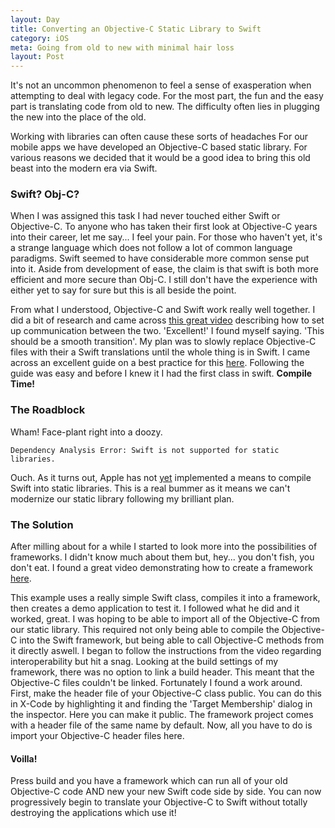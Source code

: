 ```yaml
---
layout: Day
title: Converting an Objective-C Static Library to Swift
category: iOS
meta: Going from old to new with minimal hair loss
layout: Post
---
```


It's not an uncommon phenomenon to feel a sense of exasperation when attempting to deal with legacy code.
For the  most part, the fun and the easy part is translating code from old to new.
The difficulty often lies in plugging the new into the place of the old.

Working with libraries can often cause these sorts of headaches
For our mobile apps we have developed an Objective-C based static library.
For various reasons we decided that it would be a good idea to bring this old beast into the modern era via Swift.

### Swift? Obj-C? 
When I was assigned this task I had never touched either Swift or Objective-C.
To anyone who has taken their first look at Objective-C years into their career, let me say... I feel your pain.
For those who haven't yet, it's a strange language which does not follow a lot of common language paradigms.
Swift seemed to have considerable more common sense put into it.
Aside from development of ease, the claim is that swift is both more efficient and more secure than Obj-C. 
I still don't have the experience with either yet to say for sure but this is all beside the point.

From what I understood, Objective-C and Swift work really well together.
I did a bit of research and came across [this great video](https://youtu.be/OvDk5zXCFe8) describing how to set up communication between the two.
'Excellent!' I found myself saying. 'This should be a smooth transition'.
My plan was to slowly replace Objective-C files with their a Swift translations until the whole thing is in Swift.
I came across an excellent guide on a best practice for this [here](https://www.oreilly.com/ideas/translating-your-objective-c-project-to-swift).
Following the guide was easy and before I knew it I had the first class in swift.
**Compile Time!**

### The Roadblock
Wham!
Face-plant right into a doozy.

    Dependency Analysis Error: Swift is not supported for static libraries.

Ouch.
As it turns out, Apple has not [yet](https://lists.swift.org/pipermail/swift-evolution/Week-of-Mon-20170213/032160.html) implemented a means to compile Swift into static libraries. 
This is a real bummer as it means we can't modernize our static library following my brilliant plan.

### The Solution
After milling about for a while I started to look more into the possibilities of frameworks. 
I didn't know much about them but, hey... you don't fish, you don't eat.
I found a great video demonstrating how to create a framework [here](https://youtu.be/Bl_mUj_ONHo).

This example uses a really simple Swift class, compiles it into a framework, then creates a demo application to test it.
I followed what he did and it worked, great.
I was hoping to be able to import all of the Objective-C from our static library.
This required not only being able to compile the Objective-C into the Swift framework, but being able to call Objective-C methods from it directly aswell.
I began to follow the instructions from the video regarding interoperability but hit a snag.
Looking at the build settings of my framework, there was no option to link a build header.
This meant that the Objective-C files couldn't be linked.
Fortunately I found a work around.
First, make the header file of your Objective-C class public. 
You can do this in X-Code by highlighting it and finding the 'Target Membership' dialog in the inspector.
Here you can make it public.
The framework project comes with a header file of the same name by default.
Now, all you have to do is import your Objective-C header files here.

#### Voilla!

Press build and you have a framework which can run all of your old Objective-C code AND new your new Swift code side by side. 
You can now progressively begin to translate your Objective-C to Swift without totally destroying the applications which use it!